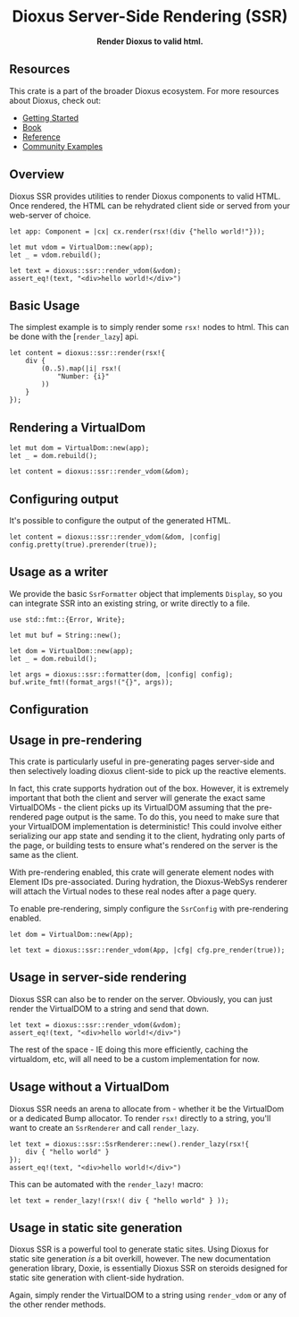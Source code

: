 <div align="center">
  <h1>Dioxus Server-Side Rendering (SSR)</h1>
  <p>
    <strong>Render Dioxus to valid html.</strong>
  </p>
</div>

## Resources
This crate is a part of the broader Dioxus ecosystem. For more resources about Dioxus, check out:

- [Getting Started](https://dioxuslabs.com/getting-started)
- [Book](https://dioxuslabs.com/book)
- [Reference](https://dioxuslabs.com/reference)
- [Community Examples](https://github.com/DioxusLabs/community-examples)

## Overview

Dioxus SSR provides utilities to render Dioxus components to valid HTML. Once rendered, the HTML can be rehydrated client side or served from your web-server of choice.

```rust, ignore
let app: Component = |cx| cx.render(rsx!(div {"hello world!"}));

let mut vdom = VirtualDom::new(app);
let _ = vdom.rebuild();

let text = dioxus::ssr::render_vdom(&vdom);
assert_eq!(text, "<div>hello world!</div>")
```


## Basic Usage

The simplest example is to simply render some `rsx!` nodes to html. This can be done with the [`render_lazy`] api.

```rust, ignore
let content = dioxus::ssr::render(rsx!{
    div {
        (0..5).map(|i| rsx!(
            "Number: {i}"
        ))
    }
});
```

## Rendering a VirtualDom

```rust, ignore
let mut dom = VirtualDom::new(app);
let _ = dom.rebuild();

let content = dioxus::ssr::render_vdom(&dom);
```

## Configuring output
It's possible to configure the output of the generated HTML.

```rust, ignore
let content = dioxus::ssr::render_vdom(&dom, |config| config.pretty(true).prerender(true));
```

## Usage as a writer

We provide the basic `SsrFormatter` object that implements `Display`, so you can integrate SSR into an existing string, or write directly to a file.

```rust, ignore
use std::fmt::{Error, Write};

let mut buf = String::new();

let dom = VirtualDom::new(app);
let _ = dom.rebuild();

let args = dioxus::ssr::formatter(dom, |config| config);
buf.write_fmt!(format_args!("{}", args));
```

## Configuration







## Usage in pre-rendering

This crate is particularly useful in pre-generating pages server-side and then selectively loading dioxus client-side to pick up the reactive elements.

In fact, this crate supports hydration out of the box. However, it is extremely important that both the client and server will generate the exact same VirtualDOMs - the client picks up its VirtualDOM assuming that the pre-rendered page output is the same. To do this, you need to make sure that your VirtualDOM implementation is deterministic! This could involve either serializing our app state and sending it to the client, hydrating only parts of the page, or building tests to ensure what's rendered on the server is the same as the client.

With pre-rendering enabled, this crate will generate element nodes with Element IDs pre-associated. During hydration, the Dioxus-WebSys renderer will attach the Virtual nodes to these real nodes after a page query.

To enable pre-rendering, simply configure the `SsrConfig` with pre-rendering enabled.

```rust, ignore
let dom = VirtualDom::new(App);

let text = dioxus::ssr::render_vdom(App, |cfg| cfg.pre_render(true));
```

## Usage in server-side rendering

Dioxus SSR can also be to render on the server. Obviously, you can just render the VirtualDOM to a string and send that down.

```rust, ignore
let text = dioxus::ssr::render_vdom(&vdom);
assert_eq!(text, "<div>hello world!</div>")
```

The rest of the space - IE doing this more efficiently, caching the virtualdom, etc, will all need to be a custom implementation for now.

## Usage without a VirtualDom

Dioxus SSR needs an arena to allocate from - whether it be the VirtualDom or a dedicated Bump allocator. To render `rsx!` directly to a string, you'll want to create an `SsrRenderer` and call `render_lazy`.

```rust, ignore
let text = dioxus::ssr::SsrRenderer::new().render_lazy(rsx!{
    div { "hello world" }
});
assert_eq!(text, "<div>hello world!</div>")
```

This can be automated with the `render_lazy!` macro:

```rust, ignore
let text = render_lazy!(rsx!( div { "hello world" } ));
```

## Usage in static site generation

Dioxus SSR is a powerful tool to generate static sites. Using Dioxus for static site generation _is_ a bit overkill, however. The new documentation generation library, Doxie, is essentially Dioxus SSR on steroids designed for static site generation with client-side hydration.


Again, simply render the VirtualDOM to a string using `render_vdom` or any of the other render methods.
